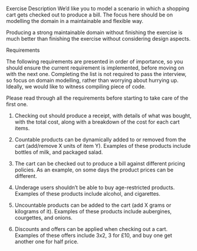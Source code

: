 Exercise Description
We’d like you to model a scenario in which a shopping cart gets checked out to produce a bill.
The focus here should be on modelling the domain in a maintainable and flexible way.

Producing a strong maintainable domain without finishing the exercise is much better than finishing the
exercise without considering design aspects.

Requirements

The following requirements are presented in order of importance, so you should ensure the
current requirement is implemented, before moving on with the next one.
Completing the list is not required to pass the interview, so focus on domain modelling, rather than worrying about hurrying up.
Ideally, we would like to witness compiling piece of code.


Please read through all the requirements before starting to take care of the first one.


1. Checking out should produce a receipt, with details of what was bought, with the total
   cost, along with a breakdown of the cost for each cart items.

2. Countable products can be dynamically added to or removed from the cart (add/remove X units of item Y). Examples of these products
   include bottles of milk, and packaged salad.

3. The cart can be checked out to produce a bill against different pricing policies. As an
   example, on some days the product prices can be different.

4. Underage users shouldn’t be able to buy age-restricted products. Examples of these products
   include alcohol, and cigarettes.

5. Uncountable products can be added to the cart (add X grams or kilograms of it). Examples of
   these products include aubergines, courgettes, and onions.

6. Discounts and offers can be applied when checking out a cart. Examples of these offers
   include 3x2, 3 for £10, and buy one get another one for half price.
